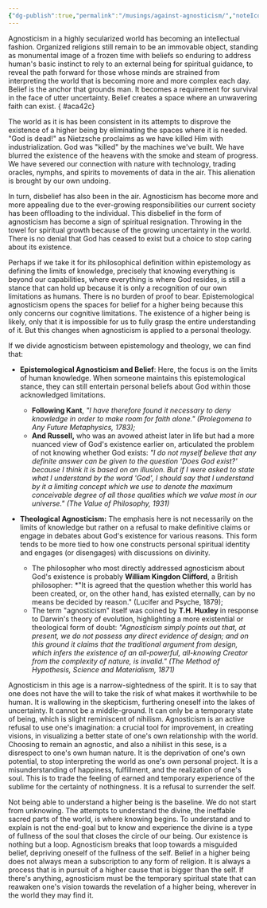 ```yaml
---
{"dg-publish":true,"permalink":"/musings/against-agnosticism/","noteIcon":"","created":"2025-01-19"}
---
```


Agnosticism in a highly secularized world has becoming an intellectual fashion. Organized religions still remain to be an immovable object, standing as monumental image of a frozen time with beliefs so enduring to address human's basic instinct to rely to an external being for spiritual guidance, to reveal the path forward for those whose minds are strained from interpreting the world that is becoming more and more complex each day. Belief is the anchor that grounds man. It becomes a requirement for survival in the face of utter uncertainty. Belief creates a space where an unwavering faith can exist.
{ #aca42c}


The world as it is has been consistent in its attempts to disprove the existence of a higher being by eliminating the spaces where it is needed. "God is dead!" as Nietzsche proclaims as we have killed Him with industrialization. God was "killed" by the machines we've built. We have blurred the existence of the heavens with the smoke and steam of progress. We have severed our connection with nature with technology, trading oracles, nymphs, and spirits to movements of data in the air. This alienation is brought by our own undoing.

 In turn, disbelief has also been in the air. Agnosticism has become more and more appealing due to the ever-growing responsibilities our current society has been offloading to the individual. This disbelief in the form of agnosticism has become a sign of spiritual resignation. Throwing in the towel for spiritual growth because of the growing uncertainty in the world. There is no denial that God has ceased to exist but a choice to stop caring about its existence. 
 
 Perhaps if we take it for its philosophical definition within epistemology as defining the limits of knowledge, precisely that knowing everything is beyond our capabilities, where everything is where God resides, is still a stance that can hold up because it is only a recognition of our own limitations as humans. There is no burden of proof to bear. Epistemological agnosticism opens the spaces for belief for a higher being because this only concerns our cognitive limitations. The existence of a higher being is likely, only that it is impossible for us to fully grasp the entire understanding of it. But this changes when agnosticism is applied to a personal theology.

If we divide agnosticism between epistemology and theology, we can find that:

- **Epistemological Agnosticism and Belief**: Here, the focus is on the limits of human knowledge. When someone maintains this epistemological stance, they can still entertain personal beliefs about God within those acknowledged limitations.
	- **Following Kant**, *"I have therefore found it necessary to deny knowledge in order to make room for faith alone." (Prolegomena to Any Future Metaphysics, 1783);*
	- **And Russell,** who was an avowed atheist later in life but had a more nuanced view of God's existence earlier on, articulated the problem of not knowing whether God exists:
		*"I do not myself believe that any definite answer can be given to the question 'Does God exist?' because I think it is based on an illusion. But if I were asked to state what I understand by the word 'God', I should say that I understand by it a limiting concept which we use to denote the maximum conceivable degree of all those qualities which we value most in our universe." (The Value of Philosophy, 1931)*

- **Theological Agnosticism:** The emphasis here is not necessarily on the limits of knowledge but rather on a refusal to make definitive claims or engage in debates about God's existence for various reasons. This form tends to be more tied to how one constructs personal spiritual identity and engages (or disengages) with discussions on divinity.
	- The philosopher who most directly addressed agnosticism about God's existence is probably **William Kingdon Clifford**, a British philosopher:
		*"It is agreed that the question whether this world has been created, or, on the other hand, has existed eternally, can by no means be decided by reason." (Lucifer and Psyche, 1879);
	- The term "agnosticism" itself was coined by **T.H. Huxley** in response to Darwin's theory of evolution, highlighting a more existential or theological form of doubt:
		*"Agnosticism simply points out that, at present, we do not possess any direct evidence of design; and on this ground it claims that the traditional argument from design, which infers the existence of an all-powerful, all-knowing Creator from the complexity of nature, is invalid." (The Method of Hypothesis, Science and Materialism, 1871)*

Agnosticism in this age is a narrow-sightedness of the spirit. It is to say that one does not have the will to take the risk of what makes it worthwhile to be human. It is wallowing in the skepticism, furthering oneself into the lakes of uncertainty. It cannot be a middle-ground. It can only be a temporary state of being, which is slight reminiscent of nihilism. Agnosticism is an active refusal to use one's imagination: a crucial tool for improvement, in creating visions, in visualizing a better state of one's own relationship with the world. Choosing to remain an agnostic, and also a nihilist in this sese, is a disrespect to one's own human nature. It is the deprivation of one's own potential, to stop interpreting the world as one's own personal project. It is a misunderstanding of happiness, fulfillment, and the realization of one's soul. This is to trade the feeling of earned and temporary experience of the sublime for the certainty of nothingness. It is a refusal to surrender the self.

Not being able to understand a higher being is the baseline. We do not start from unknowing. The attempts to understand the divine, the ineffable sacred parts of the world, is where knowing begins. To understand and to explain is not the end-goal but to know and experience the divine is a type of fullness of the soul that closes the circle of our being. Our existence is nothing but a loop. Agnosticism breaks that loop towards a misguided belief, depriving oneself of the fullness of the self. Belief in a higher being does not always mean a subscription to any form of religion. It is always a process that is in pursuit of a higher cause that is bigger than the self. If there's anything, agnosticism must be the temporary spiritual state that can reawaken one's vision towards the revelation of a higher being, wherever in the world they may find it.